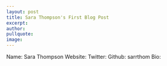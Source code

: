 ```yaml
---
layout: post
title: Sara Thompson's First Blog Post
excerpt: 
author:
pullquote:
image:
---
```



Name: Sara Thompson
Website: 
Twitter: 
Github: sarrthom
Bio: 
